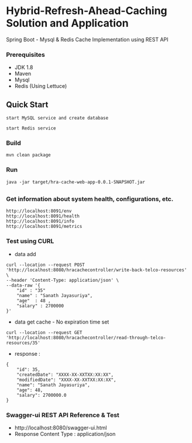 # Hybrid-Refresh-Ahead-Caching Solution and Application

Spring Boot - Mysql & Redis Cache Implementation using REST API

### Prerequisites

- JDK 1.8
- Maven
- Mysql
- Redis (Using Lettuce)

## Quick Start

```
start MySQL service and create database
```

```
start Redis service
```

### Build

```
mvn clean package
```

### Run

```
java -jar target/hra-cache-web-app-0.0.1-SNAPSHOT.jar
```

##

### Get information about system health, configurations, etc.

```
http://localhost:8091/env
http://localhost:8091/health
http://localhost:8091/info
http://localhost:8091/metrics
```

### Test using CURL

- data add

```
curl --location --request POST 'http://localhost:8080/hracachecontroller/write-back-telco-resources' \
--header 'Content-Type: application/json' \
--data-raw '{
    "id" : "35"
    "name" : "Sanath Jayasuriya",
    "age"  : 48 ,
    "salary" : 2700000 
}'
```

- data get cache - No expiration time set

```
curl --location --request GET 'http://localhost:8080/hracachecontroller/read-through-telco-resources/35'
```

- response :

```
{
    "id": 35,
    "createdDate": "XXXX-XX-XXTXX:XX:XX",
    "modifiedDate": "XXXX-XX-XXTXX:XX:XX",
    "name": "Sanath Jayasuriya",
    "age": 48,
    "salary": 2700000.0
}
```

### Swagger-ui REST API Reference & Test

- http://localhost:8080/swagger-ui.html
- Response Content Type : application/json
